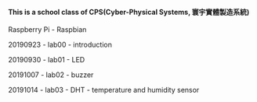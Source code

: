 #### This is a school class of CPS(Cyber-Physical Systems, 寰宇實體製造系統)

Raspberry Pi - Raspbian

20190923 - lab00 - introduction

20190930 - lab01 - LED

20191007 - lab02 - buzzer

20191014 - lab03 - DHT - temperature and humidity sensor

